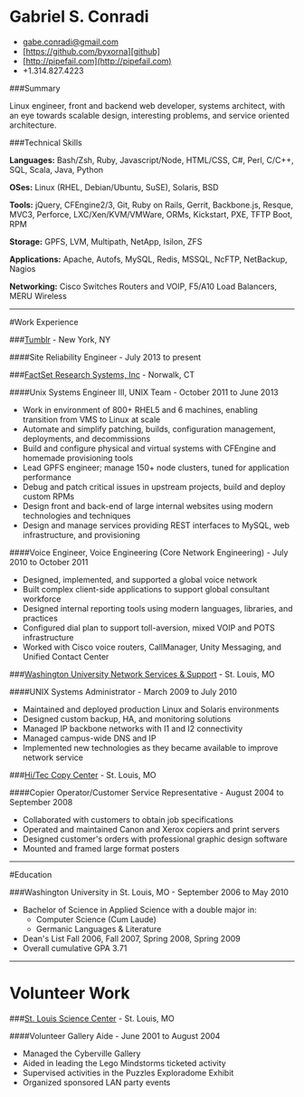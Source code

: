 [github]: https://github.com/byxorna "GitHub"
[email]: mailto:gabe.conradi@gmail.com
[factset]: http://www.factset.com "FactSet Research Systems"
[tumblr]: http://www.tumblr.com "Tumblr"
[nss]: http://nss.wustl.edu/ "Washington University Network Services"
[hitec]: http://www.hiteccopy.com/ "Hi/Tec Copy Center"
[slsc]: http://www.slsc.org/ "St. Louis Science Center"

Gabriel S. Conradi
==================

- [gabe.conradi@gmail.com][email]
- [https://github.com/byxorna][github]
- [http://pipefail.com](http://pipefail.com)
- +1.314.827.4223

###Summary

Linux engineer, front and backend web developer, systems architect, with an eye towards scalable design, interesting problems, and service oriented architecture.

###Technical Skills

__Languages:__ Bash/Zsh, Ruby, Javascript/Node, HTML/CSS, C\#, Perl, C/C++, SQL, Scala, Java, Python

__OSes:__ Linux (RHEL, Debian/Ubuntu, SuSE), Solaris, BSD

__Tools:__ jQuery, CFEngine2/3, Git, Ruby on Rails, Gerrit, Backbone.js, Resque, MVC3, Perforce, LXC/Xen/KVM/VMWare, ORMs, Kickstart, PXE, TFTP Boot, RPM

__Storage:__ GPFS, LVM, Multipath, NetApp, Isilon, ZFS

__Applications:__ Apache, Autofs, MySQL, Redis, MSSQL, NcFTP, NetBackup, Nagios

__Networking:__ Cisco Switches Routers and VOIP, F5/A10 Load Balancers, MERU Wireless

***

#Work Experience

###[Tumblr][tumblr] - New York, NY

####Site Reliability Engineer - July 2013 to present

###[FactSet Research Systems, Inc][factset] - Norwalk, CT

####Unix Systems Engineer III, UNIX Team - October 2011 to June 2013

- Work in environment of 800+ RHEL5 and 6 machines, enabling transition from VMS to Linux at scale
- Automate and simplify patching, builds, configuration management, deployments, and decommissions
- Build and configure physical and virtual systems with CFEngine and homemade provisioning tools
- Lead GPFS engineer; manage 150+ node clusters, tuned for application performance
- Debug and patch critical issues in upstream projects, build and deploy custom RPMs
- Design front and back-end of large internal websites using modern technologies and techniques
- Design and manage services providing REST interfaces to MySQL, web infrastructure, and provisioning


####Voice Engineer, Voice Engineering (Core Network Engineering) - July 2010 to October 2011

- Designed, implemented, and supported a global voice network 
- Built complex client-side applications to support global consultant workforce 
- Designed internal reporting tools using modern languages, libraries, and practices 
- Configured dial plan to support toll-aversion, mixed VOIP and POTS infrastructure 
- Worked with Cisco voice routers, CallManager, Unity Messaging, and Unified Contact Center


###[Washington University Network Services & Support][nss] - St. Louis, MO

####UNIX Systems Administrator - March 2009 to July 2010

- Maintained and deployed production Linux and Solaris environments 
- Designed custom backup, HA, and monitoring solutions 
- Managed IP backbone networks with I1 and I2 connectivity 
- Managed campus-wide DNS and IP 
- Implemented new technologies as they became available to improve network service 


###[Hi/Tec Copy Center][hitec] - St. Louis, MO

####Copier Operator/Customer Service Representative - August 2004 to September 2008

- Collaborated with customers to obtain job specifications 
- Operated and maintained Canon and Xerox copiers and print servers 
- Designed customer's orders with professional graphic design software 
- Mounted and framed large format posters 

***

#Education

###Washington University in St. Louis, MO - September 2006 to May 2010

- Bachelor of Science in Applied Science with a double major in:
  - Computer Science (Cum Laude)
  - Germanic Languages & Literature
- Dean's List Fall 2006, Fall 2007, Spring 2008, Spring 2009
- Overall cumulative GPA 3.71

***

Volunteer Work
==============

###[St. Louis Science Center][slsc] - St. Louis, MO

####Volunteer Gallery Aide - June 2001 to August 2004

- Managed the Cyberville Gallery 
- Aided in leading the Lego Mindstorms ticketed activity 
- Supervised activities in the Puzzles Exploradome Exhibit 
- Organized sponsored LAN party events 

